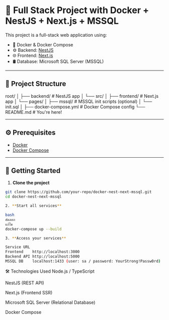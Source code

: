# 🚀 Full Stack Project with Docker + NestJS + Next.js + MSSQL

This project is a full-stack web application using:

- 🐳 Docker & Docker Compose
- ⚙️ Backend: [NestJS](https://nestjs.com/)
- 🌐 Frontend: [Next.js](https://nextjs.org/)
- 🛢️ Database: Microsoft SQL Server (MSSQL)

---

## 📁 Project Structure

root/
│
├── backend/ # NestJS app
│ └── src/
│
├── frontend/ # Next.js app
│ └── pages/
│
├── mssql/ # MSSQL init scripts (optional)
│ └── init.sql
│
├── docker-compose.yml # Docker Compose config
└── README.md # You're here!


---

## ⚙️ Prerequisites

- [Docker](https://www.docker.com/)
- [Docker Compose](https://docs.docker.com/compose/)

---

## 🚀 Getting Started

1. **Clone the project**

```bash
git clone https://github.com/your-repo/docker-nest-next-mssql.git
cd docker-nest-next-mssql

2. **Start all services**

bash
คัดลอก
แก้ไข
docker-compose up --build

3. **Access your services**

Service	URL
Frontend	http://localhost:3000
Backend API	http://localhost:5000
MSSQL DB	localhost:1433 (user: sa / password: YourStrong!Passw0rd)
````

🛠️ Technologies Used
Node.js / TypeScript

NestJS (REST API)

Next.js (Frontend SSR)

Microsoft SQL Server (Relational Database)

Docker Compose